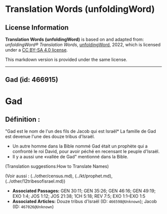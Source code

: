 # Translation Words (unfoldingWord)

## License Information

**Translation Words (unfoldingWord)** is based on and adapted from: _unfoldingWord® Translation Words_, [unfoldingWord](https://unfoldingword.org/utw), 2022, which is licensed under a [CC BY-SA 4.0 license](https://creativecommons.org/licenses/by-sa/4.0/legalcode.en).

This markdown version is provided under the same license.



--------------------------------

## Gad (id: 466915)

Gad
===

Définition :
------------

"Gad est le nom de l'un des fils de Jacob qui est Israël\* La famille de Gad est devenue l'une des douze tribus d'Israël.

* Un autre homme dans la Bible nommé Gad était un prophète qui a confronté le roi David, pour avoir péché en recensant le peuple d'Israël.
* Il y a aussi une «vallée de Gad" mentionné dans la Bible.

(Translation suggestions:How to Translate Names)

(Voir aussi : (../other/census.md), (../kt/prophet.md), (../other/12tribesofisrael.md))

* **Associated Passages:** GEN 30:11; GEN 35:26; GEN 46:16; GEN 49:19; EXO 1:4; JOS 1:12; JOS 21:38; 1CH 5:18; REV 7:5; EXO 1:1–EXO 1:5
* **Associated Articles:** Douze tribus d'Israël (ID: `466598@Unknown`); Jacob (ID: `467026@Unknown`)

